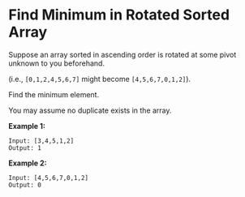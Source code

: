 # Find Minimum in Rotated Sorted Array

Suppose an array sorted in ascending order is rotated at some pivot unknown to you beforehand.

(i.e., `[0,1,2,4,5,6,7]` might become `[4,5,6,7,0,1,2]`).

Find the minimum element.

You may assume no duplicate exists in the array.

**Example 1:**

```pseudo
Input: [3,4,5,1,2]
Output: 1
```

**Example 2:**

```pseudo
Input: [4,5,6,7,0,1,2]
Output: 0
```
